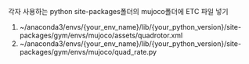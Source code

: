각자 사용하는 python site-packages폴더의 mujoco폴더에 ETC 파일 넣기  
1. ~/anaconda3/envs/{your_env_name}/lib/{your_python_version}/site-packages/gym/envs/mujoco/assets/quadrotor.xml  
2. ~/anaconda3/envs/{your_env_name}/lib/{your_python_version}/site-packages/gym/envs/mujoco/quad_rate.py  
